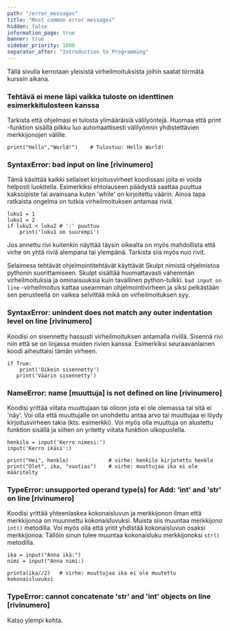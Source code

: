 ```yaml
---
path: "/error_messages"
title: "Most common error messages"
hidden: false
information_page: true
banner: true
sidebar_priority: 1000
separator_after: "Introduction to Programming"
---
```


Tällä sivulla kerrotaan yleisistä virheilmoituksista joihin saatat törmätä kurssin aikana.

### Tehtävä ei mene läpi vaikka tuloste on identtinen esimerkkitulosteen kanssa

Tarkista että ohjelmasi ei tulosta ylimääräisiä välilyöntejä. Huomaa että print -funktion sisällä pilkku luo automaattisesti välilyönnin yhdistettävien merkkijonojen välille.

    print("Hello","World!")    # Tulostuu: Hello World!

### SyntaxError: bad input on line [rivinumero]

Tämä käsittää kaikki sellaiset kirjoitusvirheet koodissasi joita ei voida helposti luokitella. Esimerkiksi ehtolauseen päädystä saattaa puuttua kaksoipiste tai avainsana kuten 'while' on kirjoitettu väärin. Ainoa tapa ratkaista ongelma on tutkia virheilmoituksen antamaa riviä.

    luku1 = 1
    luku1 = 2
    if luku1 < luku2 # ':' puuttuu
        print('luku1 on suurempi')

Jos annettu rivi kuitenkin näyttää täysin oikealta on myös mahdollista että virhe on yhtä riviä alempana tai ylempänä. Tarkista siis myös nuo rivit.

<notice>Selaimesa tehtävät ohjelmointitehtävät käyttävät Skulpt nimistä ohjelmistoa pythonin suorittamiseen. Skulpt sisältää huomattavasti vähemmän virheilmoituksia ja ominaisuuksia kuin tavallinen python-tulkki. `bad input on line` -virheilmoitus kattaa useamman ohjelmointivirheen ja siksi pelkästään sen perusteella on vaikea selvittää mikä on virheilmoituksen syy.</notice>

### SyntaxError: unindent does not match any outer indentation level on line [rivinumero]

Koodisi on sisennetty hassusti virheilmoituksen antamalla rivillä. Sisennä rivi niin että se on linjassa muiden rivien kanssa.
Esimerkiksi seuraavanlainen koodi aiheuttaisi tämän virheen.

    if True:
        print('Oikein sisennetty')
       print('Väärin sisennetty')


### NameError: name [muuttuja] is not defined on line [rivinumero]

Koodisi yrittää viitata muuttujaan tai olioon jota ei ole olemassa tai sitä ei 'näy'. Voi olla että muuttujalle on unohdettu antaa arvo tai muuttujaa ei löydy kirjoitusvirheen takia (kts. esimerkki). Voi myös olla muuttuja on alustettu funktion sisällä ja siihen on yritetty viitata funktion ulkopuolella.

    henkilo = input('Kerro nimesi:')
    input('Kerro ikäsi':)

    print("Hei", henklo)             # virhe: henkilo kirjotettu henklo
    print("Olet", ika, "vuotias")    # virhe: muuttujaa ika ei ole määritelty

### TypeError: unsupported operand type(s) for Add: 'int' and 'str' on line [rivinumero]

Koodisi yrittää yhteenlaskea kokonaisluvun ja merkkijonon ilman että merkkijonoa on muunnettu kokonaisluvuksi. Muista siis muuntaa merkkijono `int()` metodilla. Voi myös olla että yritit yhdistää kokonaisluvun osaksi merkkijonoa. Tällöin sinun tulee muuntaa kokonaisluku merkkijonoksi `str()` metodilla.


    ika = input("Anna ikä:")
    nimi = input("Anna nimi:)

    printa(ika//2)   # virhe: muuttujaa ika ei ole muutettu kokonaisluvuksi

### TypeError: cannot concatenate 'str' and 'int' objects on line [rivinumero]

Katso ylempi kohta.
